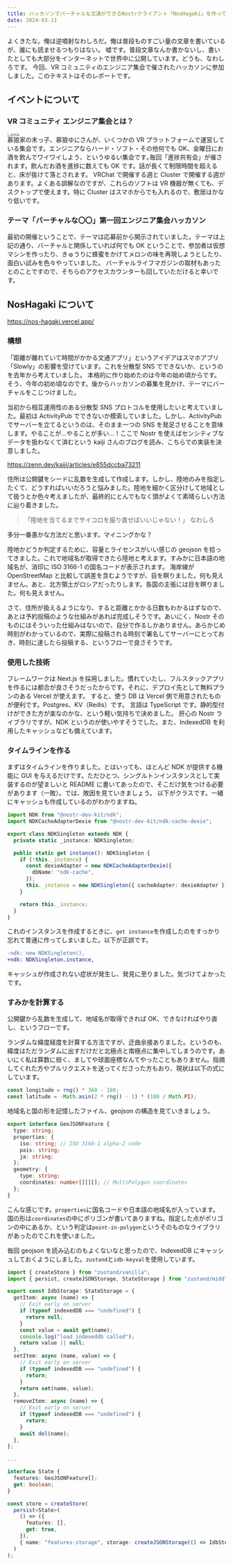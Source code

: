 ```yaml
---
title: ハッカソンでバーチャルな文通ができるNostrクライアント「NosHagaki」を作ってみた
date: 2024-03-11
---
```


よくきたな。俺は逆噴射なわしろだ。俺は普段ものすごい量の文章を書いているが、誰にも読ませるつもりはない。
嘘です。普段文章なんか書かないし、書いたとしても大部分をインターネットで世界中に公開しています。どうも、なわしろです。
今回、VR コミュニティのエンジニア集会で催されたハッカソンに参加しました。このテキストはそのレポートです。

## イベントについて

### VR コミュニティ エンジニア集会とは？

<ruby>慕狼<rp>(</rp><rt>しのがみ</rt><rp>)</rp></ruby>家の末っ子、慕狼ゆにさんが、いくつかの VR プラットフォームで運営している集会です。エンジニアならハード・ソフト・その他何でも OK、金曜日にお酒を飲んでワイワイしよう、というゆるい集会です｡毎回「進捗共有会」が催されます。飲んだお酒を進捗に数えても OK です。話が長くて制限時間を超えると、床が抜けて落とされます。
VRChat で開催する週と Cluster で開催する週があります。よくある誤解なのですが、これらのソフトは VR 機器が無くても、デスクトップで使えます。特に Cluster はスマホからでも入れるので、敷居はかなり低いです。

### テーマ「バーチャルな〇〇」第一回エンジニア集会ハッカソン

最初の開催ということで、テーマは応募前から開示されていました。テーマは上記の通り、バーチャルと関係していれば何でも OK ということで、参加者は仮想マシンを作ったり、きゅうりに蜂蜜をかけてメロンの味を再現しようとしたり、面白い試みを色々やっていました。
バーチャルライフマガジンの取材もあったとのことですので、そちらのアクセスカウンターも回していただけると幸いです。

## NosHagaki について

https://nos-hagaki.vercel.app/

### 構想

「距離が離れていて時間がかかる文通アプリ」というアイデアはスマホアプリ「Slowly」の影響を受けています。これを分散型 SNS でできないか、というのを去年から考えていました。
本格的に作り始めたのは今年の始め頃からです。そう、今年の初め頃なのです。後からハッカソンの募集を見かけ、テーマにバーチャルをこじつけました。

当初から相互運用性のある分散型 SNS プロトコルを使用したいと考えていました。最初は ActivityPub でできないか模索していました。しかし、ActivityPub でサーバーを立てるというのは、そのまま一つの SNS を発足させることを意味します。やることが…やることが多い…！ここで Nostr を使えばセンシティブなデータを扱わなくて済むという kaiji さんのブログを読み、こちらでの実装を決意しました。

https://zenn.dev/kaiji/articles/e855dccba73211

住所は公開鍵をシードに乱数を生成して作成します。しかし、陸地のみを指定したくて、どうすればいいだろうと悩みました。陸地を細かく区分けして地域として扱うとか色々考えましたが、最終的にとんでもなく頭がよくて素晴らしい方法に辿り着きました。

> 「陸地を当てるまでサイコロを振り直せばいいじゃない！」
> なわしろ

多分一番愚かな方法だと思います。マイニングかな？

陸地かどうか判定するために、容量とライセンスがいい感じの geojson を拾ってきました。これで地域名が取得できたら陸地と考えます。すみかに日本語の地域名が、消印に ISO 3166-1 の国名コードが表示されます。
海岸線が OpenStreetMap と比較して誤差を含むようですが、目を瞑りました。何も見えません。あと、北方領土がロシアだったりします。各国の主張には目を瞑りました。何も見えません。

さて、住所が扱えるようになり、すると距離とかかる日数もわかるはずなので、あとは予約投稿のような仕組みがあれば完成しそうです。あいにく、Nostr そのものにはそういった仕組みはないので、自分で作るしかありません。あらかじめ時刻がわかっているので、実際に投稿される時刻で署名してサーバーにとっておき、時刻に達したら投稿する、というフローで良さそうです。

### 使用した技術

フレームワークは Next.js を採用しました。慣れていたし、フルスタックアプリを作るには都合が良さそうだったからです。それに、デプロイ先として無料プランのある Vercel が使えます。
すると、使う DB は Vercel 側で用意されたものが便利です。Postgres、KV（Redis）です。
言語は TypeScript です。静的型付けができた方が楽なのかな、という軽い気持ちで決めました。
肝心の Nostr ライブラリですが、NDK というのが使いやすそうでした。また、IndexedDB を利用したキャッシュなども備えています。

### タイムラインを作る

まずはタイムラインを作りました。とはいっても、ほとんど NDK が提供する機能に GUI を与えるだけです。ただひとつ、シングルトンインスタンスとして実装するのが望ましいと README に書いてあったので、そこだけ気をつける必要があります（一敗）。では、敗因を見ていきましょう。
以下がクラスです。一緒にキャッシュも作成しているのがわかりますね。

```ts
import NDK from "@nostr-dev-kit/ndk";
import NDKCacheAdapterDexie from "@nostr-dev-kit/ndk-cache-dexie";

export class NDKSingleton extends NDK {
  private static _instance: NDKSingleton;

  public static get instance(): NDKSingleton {
    if (!this._instance) {
      const dexieAdapter = new NDKCacheAdapterDexie({
        dbName: "ndk-cache",
      });
      this._instance = new NDKSingleton({ cacheAdapter: dexieAdapter });
    }

    return this._instance;
  }
}
```

これのインスタンスを作成するときに、`get instance`を作成したのをすっかり忘れて普通に作ってしまいました。以下が正誤です。

```diff
-ndk: new NDKSingleton(),
+ndk: NDKSingleton.instance,
```

キャッシュが作成されない症状が発生し、発見に至りました。気づけてよかったです。

### すみかを計算する

公開鍵から乱数を生成して、地域名が取得できれば OK、できなければやり直し、というフローです。

ランダムな緯度経度を計算する方法ですが、迂曲余接ありました。というのも、緯度はただランダムに出すだけだと北極点と南極点に集中してしまうのです。あいにく私は算数に弱く、ましてや球面座標なんてやったこともありません。指摘してくれた方やプルリクエストを送ってくださった方もおり、現状は以下の式にしています。

```ts
const longitude = rng() * 360 - 180;
const latitude = -Math.asin(2 * rng() - 1) * (180 / Math.PI);
```

地域名と国の形を記憶したファイル、geojson の構造を見ていきましょう。

```ts
export interface GeoJSONFeature {
  type: string;
  properties: {
    iso: string; // ISO 3166-1 alpha-2 code
    pais: string;
    ja: string;
  };
  geometry: {
    type: string;
    coordinates: number[][][]; // MultiPolygon coordinates
  };
}
```

こんな感じです。`properties`に国名コードや日本語の地域名が入っています。
国の形は`coordinates`の中にポリゴンが書いてありますね。指定した点がポリゴンの中にあるか、という判定は`point-in-polygon`というそのものなライブラリがあったのでこれを使いました。

毎回 geojson を読み込むのもよくないなと思ったので、IndexedDB にキャッシュしておくようにしました。`zustand`と`idb-keyval`を使用しています。

```ts
import { createStore } from "zustand/vanilla";
import { persist, createJSONStorage, StateStorage } from "zustand/middleware";

export const IdbStorage: StateStorage = {
  getItem: async (name) => {
    // Exit early on server
    if (typeof indexedDB === "undefined") {
      return null;
    }
    const value = await get(name);
    console.log("load indexeddb called");
    return value || null;
  },
  setItem: async (name, value) => {
    // Exit early on server
    if (typeof indexedDB === "undefined") {
      return;
    }
    return set(name, value);
  },
  removeItem: async (name) => {
    // Exit early on server
    if (typeof indexedDB === "undefined") {
      return;
    }
    await del(name);
  },
};

...

interface State {
  features: GeoJSONFeature[];
  get: boolean;
}

const store = createStore(
  persist<State>(
    () => ({
      features: [],
      get: true,
    }),
    { name: "features-storage", storage: createJSONStorage(() => IdbStorage) }
  )
);
```
